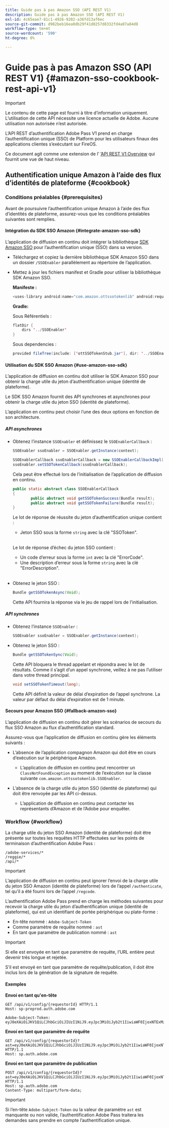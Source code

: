 ```yaml
---
title: Guide pas à pas Amazon SSO (API REST V1)
description: Guide pas à pas Amazon SSO (API REST V1)
exl-id: 4c65eae7-81c1-4926-9202-a36fd13af6ec
source-git-commit: d982beb16ea0db29f41d0257d8332fd4a07a84d8
workflow-type: tm+mt
source-wordcount: '590'
ht-degree: 0%

---
```


# Guide pas à pas Amazon SSO (API REST V1) {#amazon-sso-cookbook-rest-api-v1}

>[!IMPORTANT]
>
>Le contenu de cette page est fourni à titre d’information uniquement. L’utilisation de cette API nécessite une licence actuelle de Adobe. Aucune utilisation non autorisée n’est autorisée.

L’API REST d’authentification Adobe Pass V1 prend en charge l’authentification unique (SSO) de Platform pour les utilisateurs finaux des applications clientes s’exécutant sur FireOS.

Ce document agit comme une extension de l’ [’API REST V1 Overview](/help/authentication/integration-guide-programmers/legacy/rest-api-v1/apis/rest-api-overview.md) qui fournit une vue de haut niveau.

## Authentification unique Amazon à l’aide des flux d’identités de plateforme {#cookbook}

### Conditions préalables {#prerequisites}

Avant de poursuivre l’authentification unique Amazon à l’aide des flux d’identités de plateforme, assurez-vous que les conditions préalables suivantes sont remplies.

#### Intégration du SDK SSO Amazon {#integrate-amazon-sso-sdk}

L’application de diffusion en continu doit intégrer la bibliothèque [SDK Amazon SSO](https://tve.zendesk.com/hc/en-us/article_attachments/360064368131/ottSSOTokenLib_v1.jar) pour l’authentification unique (SSO) dans sa version.

* Téléchargez et copiez la dernière bibliothèque SDK Amazon SSO dans un dossier `/SSOEnabler` parallèlement au répertoire de l’application.

* Mettez à jour les fichiers manifest et Gradle pour utiliser la bibliothèque SDK Amazon SSO.

  **Manifeste :**

  ```JAVA
  <uses-library android:name="com.amazon.ottssotokenlib" android:required="false">
  ```

  **Gradle:**

  Sous Référentiels :

  ```JAVA
  flatDir {
      dirs '../SSOEnabler'
  }
  ```

  Sous dependencies :

  ```JAVA
  provided fileTree(include: ['ottSSOTokenStub.jar'], dir: '../SSOEnabler')
  ```

#### Utilisation du SDK SSO Amazon {#use-amazon-sso-sdk}

L’application de diffusion en continu doit utiliser le SDK Amazon SSO pour obtenir la charge utile du jeton d’authentification unique (identité de plateforme).

Le SDK SSO Amazon fournit des API synchrones et asynchrones pour obtenir la charge utile du jeton SSO (identité de plateforme).

L’application en continu peut choisir l’une des deux options en fonction de son architecture.

##### API asynchrones

* Obtenez l’instance `SSOEnabler` et définissez le `SSOEnablerCallback` :

  ```JAVA
  SSOEnabler ssoEnabler = SSOEnabler.getInstance(context);
  
  SSOEnablerCallback ssoEnablerCallback = new SSOEnablerCallbackImpl();
  ssoEnabler.setSSOTokenCallback(ssoEnablerCallback);
  ```

  Cela peut être effectué lors de l’initialisation de l’application de diffusion en continu.

  ```JAVA
  public static abstract class SSOEnablerCallback
  {
          public abstract void getSSOTokenSuccess(Bundle result);
          public abstract void getSSOTokenFailure(Bundle result);
  }
  ```

  Le lot de réponse de réussite du jeton d’authentification unique contient :
   * Jeton SSO sous la forme `string` avec la clé &quot;SSOToken&quot;.

  <br/>

  Le lot de réponse d’échec du jeton SSO contient :
   * Un code d’erreur sous la forme `int` avec la clé &quot;ErrorCode&quot;.
   * Une description d’erreur sous la forme `string` avec la clé &quot;ErrorDescription&quot;.

  <br/>

* Obtenez le jeton SSO :

  ```JAVA
  Bundle getSSOTokenAsync(Void);
  ```

  Cette API fournira la réponse via le jeu de rappel lors de l’initialisation.

##### API synchrones

* Obtenez l’instance `SSOEnabler` :

  ```JAVA
  SSOEnabler ssoEnabler = SSOEnabler.getInstance(context);
  ```

* Obtenez le jeton SSO :

  ```JAVA
  Bundle getSSOTokenSync(Void);
  ```

  Cette API bloquera le thread appelant et répondra avec le lot de résultats. Comme il s’agit d’un appel synchrone, veillez à ne pas l’utiliser dans votre thread principal.

  ```JAVA
  void setSSOTokenTimeout(long);
  ```

  Cette API définit la valeur de délai d’expiration de l’appel synchrone. La valeur par défaut du délai d’expiration est de 1 minute.

#### Secours pour Amazon SSO {#fallback-amazon-sso}

L’application de diffusion en continu doit gérer les scénarios de secours du flux SSO Amazon au flux d’authentification standard.

Assurez-vous que l’application de diffusion en continu gère les éléments suivants :

* L’absence de l’application compagnon Amazon qui doit être en cours d’exécution sur le périphérique Amazon.
   * L’application de diffusion en continu peut rencontrer un `ClassNotFoundException` au moment de l’exécution sur la classe suivante `com.amazon.ottssotokenlib.SSOEnabler`.

* L’absence de la charge utile du jeton SSO (identité de plateforme) qui doit être renvoyée par les API ci-dessus.
   * L’application de diffusion en continu peut contacter les représentants d’Amazon et de l’Adobe pour enquêter.

### Workflow {#workflow}

La charge utile du jeton SSO Amazon (identité de plateforme) doit être présente sur toutes les requêtes HTTP effectuées sur les points de terminaison d’authentification Adobe Pass :

```
/adobe-services/*
/reggie/*
/api/*
```

>[!IMPORTANT]
> 
> L’application de diffusion en continu peut ignorer l’envoi de la charge utile du jeton SSO Amazon (identité de plateforme) lors de l’appel `/authenticate`, tel qu’il a été fourni lors de l’appel `/regcode`.

L’authentification Adobe Pass prend en charge les méthodes suivantes pour recevoir la charge utile du jeton d’authentification unique (identité de plateforme), qui est un identifiant de portée périphérique ou plate-forme :

* En-tête nommé : `Adobe-Subject-Token`
* Comme paramètre de requête nommé : `ast`
* En tant que paramètre de publication nommé : `ast`

>[!IMPORTANT]
>
> Si elle est envoyée en tant que paramètre de requête, l’URL entière peut devenir très longue et rejetée.
>
> S’il est envoyé en tant que paramètre de requête/publication, il doit être inclus lors de la génération de la signature de requête.

#### Exemples

**Envoi en tant qu&#39;en-tête**

```HTTPS
GET /api/v1/config/{requestorId} HTTP/1.1 
Host: sp-preprod.auth.adobe.com

Adobe-Subject-Token: eyJ0eXAiOiJKV1QiLCJhbGciOiJIUzI1NiJ9.eyJpc3MiOiJyb2t1IiwiaWF0IjoxNTExMzY4ODAyLCJleHAiOjE1NDI5MDQ4MDIsImF1ZCI6ImFkb2JlIiwic3ViIjoiNWZjYzMwODctYWJmZi00OGU4LWJhZTgtODQzODViZTFkMzQwIiwiZGlkIjoiY2FmZjQ1ZDAtM2NhMy00MDg3LWI2MjMtNjFkZjNhMmNlOWM4In0.JlBFhNhNCJCDXLwBjy5tt3PtPcqbMKEIGZ6sr2NA
```

**Envoi en tant que paramètre de requête**

```HTTPS
GET /api/v1/config/{requestorId}?ast=eyJ0eXAiOiJKV1QiLCJhbGciOiJIUzI1NiJ9.eyJpc3MiOiJyb2t1IiwiaWF0IjoxNTExMzY4ODAyLCJleHAiOjE1NDI5MDQ4MDIsImF1ZCI6ImFkb2JlIiwic3ViIjoiNWZjYzMwODctYWJmZi00OGU4LWJhZTgtODQzODViZTFkMzQwIiwiZGlkIjoiY2FmZjQ1ZDAtM2NhMy00MDg3LWI2MjMtNjFkZjNhMmNlOWM4In0.JlBFhNhNCJCDXLwBjy5tt3PtPcqbMKEIGZ6sr2NA HTTP/1.1
Host: sp.auth.adobe.com
```

**Envoi en tant que paramètre de publication**

```HTTPS
POST /api/v1/config/{requestorId}?ast=eyJ0eXAiOiJKV1QiLCJhbGciOiJIUzI1NiJ9.eyJpc3MiOiJyb2t1IiwiaWF0IjoxNTExMzY4ODAyLCJleHAiOjE1NDI5MDQ4MDIsImF1ZCI6ImFkb2JlIiwic3ViIjoiNWZjYzMwODctYWJmZi00OGU4LWJhZTgtODQzODViZTFkMzQwIiwiZGlkIjoiY2FmZjQ1ZDAtM2NhMy00MDg3LWI2MjMtNjFkZjNhMmNlOWM4In0.Jl\_BFhN\_h\_NCJCDXLwBjy5tt3PtPcqbMKEIGZ6sr2NA HTTP/1.1
Host: sp.auth.adobe.com 
Content-Type: multipart/form-data;
```

>[!IMPORTANT]
>
> Si l’en-tête `Adobe-Subject-Token` ou la valeur de paramètre `ast` est manquante ou non valide, l’authentification Adobe Pass traitera les demandes sans prendre en compte l’authentification unique.
